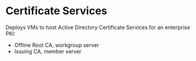 # Certificate Services
Deploys VMs to host Active Directory Certificate Services for an enterprise PKI:
* Offline Root CA, workgroup server
* Issuing CA, member server